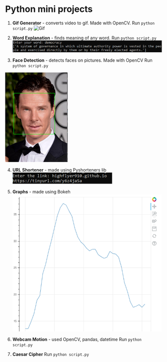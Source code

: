 # Python mini projects

1. **Gif Generator** - converts video to gif. Made with OpenCV. 
 Run ```python script.py``` 
 ![Gif](https://github.com/highflyer910/python_mini_projects/blob/main/gif_generator/bo.gif?raw=true)

2. **Word Explanation** - finds meaning of any word. 
 Run ```python script.py``` 
 ![origin](https://github.com/highflyer910/python_mini_projects/blob/main/original/origin.png?raw=true)

3. **Face Detection** - detects faces on pictures. Made with OpenCV
 Run ```python script.py``` 
<img src="https://github.com/highflyer910/python_mini_projects/blob/main/face_detection/face_d.png">

4. **URL Shortener** - made using Pyshorteners lib
 ![url](https://github.com/highflyer910/url-shortener/blob/main/url_shortener.png?raw=true)

5. **Graphs** - made using Bokeh
 ![graph](https://github.com/highflyer910/python_mini_projects/blob/main/graphs/graph.png?raw=true)

6. **Webcam Motion** - used OpenCV, pandas, datetime
Run ```python script.py```

7. **Caesar Cipher** 
Run ```python script.py```

